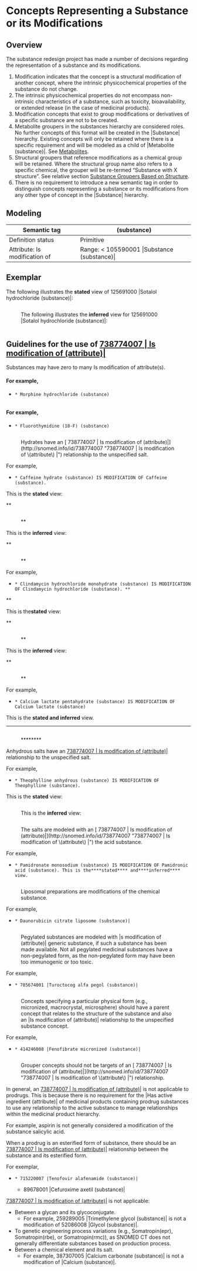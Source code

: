 # Concepts Representing a Substance or its Modifications

## Overview

The substance redesign project has made a number of decisions regarding the representation of a substance and its modifications.

1. Modification indicates that the concept is a structural modification of another concept, where the intrinsic physicochemical properties of the substance do not change.
2. The intrinsic physicochemical properties do not encompass non-intrinsic characteristics of a substance, such as toxicity, bioavailability, or extended release (in the case of medicinal products).
3. Modification concepts that exist to group modifications or derivatives of a specific substance are not to be created.
4. Metabolite groupers in the substances hierarchy are considered roles. No further concepts of this format will be created in the |Substance| hierarchy. Existing concepts will only be retained where there is a specific requirement and will be modeled as a child of |Metabolite (substance)|. See [Metabolites](Metabolites_174691621.html).
5. Structural groupers that reference modifications as a chemical group will be retained. Where the structural group name also refers to a specific chemical, the grouper will be re-termed “Substance with X structure”. See relative section [Substance Groupers Based on Structure](Substance-Groupers-Based-on-Structure_174691414.html).
6. There is no requirement to introduce a new semantic tag in order to distinguish concepts representing a substance or its modifications from any other type of concept in the |Substance| hierarchy.

## Modeling

| Semantic tag                  | (substance)                                  |
| ----------------------------- | -------------------------------------------- |
| Definition status             | Primitive                                    |
| Attribute: Is modification of | Range: < 105590001 \|Substance (substance)\| |

## Exemplar

The following illustrates the **stated** view of 125691000 |Sotalol hydrochloride (substance)|:

<figure><img src="images/225051477.png" alt=""><figcaption><p>The following illustrates the <strong>inferred</strong> view for 125691000 |Sotalol hydrochloride (substance)|:</p></figcaption></figure>

<figure><img src="images/174691456.png" alt=""><figcaption></figcaption></figure>

## Guidelines for the use of [738774007 | Is modification of (attribute)|](http://snomed.info/id/738774007)

Substances may have zero to many Is modification of attribute(s).

#### For example,

* ```
  * Morphine hydrochloride (substance)
  ```

<figure><img src="images/174691455.png" alt=""><figcaption></figcaption></figure>

#### For example,

* ```
  * Fluorothymidine (18-F) (substance)
  ```

<figure><img src="images/174691474.png" alt=""><figcaption><p>Hydrates have an [ 738774007 | Is modification of (attribute)|](http://snomed.info/id/738774007 "738774007 | Is modification of \(attribute\) |") relationship to the unspecified salt.</p></figcaption></figure>

For example,

* ```
  * Caffeine hydrate (substance) IS MODIFICATION OF Caffeine (substance). 
  ```

This is the **stated** view:

\*\*

<figure><img src="images/174691490.png" alt=""><figcaption><p>**</p></figcaption></figure>

This is the **inferred** view:

\*\*

<figure><img src="images/174691495 (1).png" alt=""><figcaption><p>**</p></figcaption></figure>

For example,

* ```
  * Clindamycin hydrochloride monohydrate (substance) IS MODIFICATION OF Clindamycin hydrochloride (substance). **  
  ```

\*\*

This is the**stated** view:

\*\*

<figure><img src="images/174691453.png" alt=""><figcaption><p>**</p></figcaption></figure>

This is the **inferred** view:

\*\*

<figure><img src="images/174691452.png" alt=""><figcaption><p>**</p></figcaption></figure>

For example,

* ```
  * Calcium lactate pentahydrate (substance) IS MODIFICATION OF Calcium lactate (substance)
  ```

This is the **stated and inferred** view.

***

<figure><img src="images/174691479.png" alt=""><figcaption><p>********</p></figcaption></figure>

Anhydrous salts have an [738774007 | Is modification of (attribute)|](http://snomed.info/id/738774007) relationship to the unspecified salt.

For example,

* ```
  * Theophylline anhydrous (substance) IS MODIFICATION OF Theophylline (substance).
  ```

This is the **stated** view:

<figure><img src="images/174691451.png" alt=""><figcaption><p>This is the <strong>inferred</strong> view:</p></figcaption></figure>

<figure><img src="images/174691450.png" alt=""><figcaption><p>The salts are modeled with an [ 738774007 | Is modification of (attribute)|](http://snomed.info/id/738774007 "738774007 | Is modification of \(attribute\) |") the acid substance.</p></figcaption></figure>

For example,

* ```
  * Pamidronate monosodium (substance) IS MODIFICATION OF Pamidronic acid (substance). This is the****stated**** and****inferred**** view.
  ```

<figure><img src="images/308610927.png" alt=""><figcaption><p>Liposomal preparations are modifications of the chemical substance.</p></figcaption></figure>

For example,

* ```
  * Daunorubicin citrate liposome (substance)|
  ```

<figure><img src="images/174691481.png" alt=""><figcaption><p>Pegylated substances are modeled with |s modification of (attribute)| generic substance, if such a substance has been made available. Not all pegylated medicinal substances have a non-pegylated form, as the non-pegylated form may have been too immunogenic or too toxic.</p></figcaption></figure>

For example,

* ```
  * 785674001 |Turoctocog alfa pegol (substance)|
  ```

<figure><img src="images/174691449.png" alt=""><figcaption><p>Concepts specifying a particular physical form (e.g., micronized, macrocrystal, microsphere) should have a parent concept that relates to the structure of the substance and also an |Is modification of (attribute)| relationship to the unspecified substance concept.</p></figcaption></figure>

For example,

* ```
  * 414246008 |Fenofibrate micronized (substance)|
  ```

<figure><img src="images/174691448.png" alt=""><figcaption><p>Grouper concepts should not be targets of an [ 738774007 | Is modification of (attribute)|](http://snomed.info/id/738774007 "738774007 | Is modification of \(attribute\) |") relationship.</p></figcaption></figure>

In general, an [738774007 | Is modification of (attribute)|](http://snomed.info/id/738774007) is not applicable to prodrugs. This is because there is no requirement for the |Has active ingredient (attribute)| of medicinal products containing prodrug substances to use any relationship to the active substance to manage relationships within the medicinal product hierarchy.

For example, aspirin is not generally considered a modification of the substance salicylic acid.

When a prodrug is an esterified form of substance, there should be an [738774007 | Is modification of (attribute)|](http://snomed.info/id/738774007) relationship between the substance and its esterified form.

For exemplar,

* ```
  * 715220007 |Tenofovir alafenamide (substance)|  
  ```
  * 89678001 |Cefuroxime axetil (substance)|

[738774007 | Is modification of (attribute)|](http://snomed.info/id/738774007) is not applicable:

* Between a glycan and its glycoconjugate.
  * For example, 259289005 |Trimethylene glycol (substance)| is not a modification of 52086008 |Glycol (substance)|.
* To genetic engineering process variations (e.g., Somatropin(epr), Somatropin(rbe), or Somatropin(rmc)), as SNOMED CT does not generally differentiate substances based on production process.
* Between a chemical element and its salt.
  * For example, 387307005 |Calcium carbonate (substance)| is not a modification of |Calcium (substance)|.
